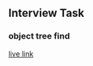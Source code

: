 ## Interview Task
### object tree find
[live link ](https://mehedihasankhairul.github.io/Find-object-path-javascript/)
